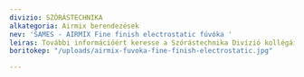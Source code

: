 ```yaml
---
divizio: SZÓRÁSTECHNIKA
alkategoria: Airmix berendezések
nev: 'SAMES - AIRMIX Fine finish electrostatic fúvóka '
leiras: További információért keresse a Szórástechnika Divízió kollégáit
boritokep: "/uploads/airmix-fuvoka-fine-finish-electrostatic.jpg"

---
```

